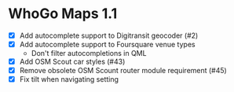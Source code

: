 WhoGo Maps 1.1
==============

* [x] Add autocomplete support to Digitransit geocoder (#2)
* [x] Add autocomplete support to Foursquare venue types
    - Don't filter autocompletions in QML
* [x] Add OSM Scout car styles (#43)
* [x] Remove obsolete OSM Scount router module requirement (#45)
* [x] Fix tilt when navigating setting
